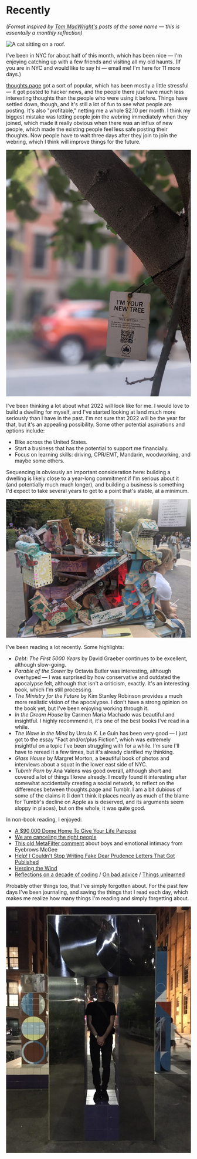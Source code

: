 # Recently

*(Format inspired by [Tom MacWright's](https://macwright.com/) posts of the same name — this is essentally a monthly reflection)*

<img src="/img/post/2021-09-recently/wendy.jpg" alt="A cat sitting on a roof."/>

I've been in NYC for about half of this month, which has been nice — I'm enjoying catching up with a few friends and visiting all my old haunts. (If you are in NYC and would like to say hi — email me! I'm here for 11 more days.)

[thoughts.page](https://thoughts.page) got a sort of popular, which has been mostly a little stressful — it got posted to hacker news, and the people there just have much less interesting thoughts than the people who were using it before. Things have settled down, though, and it's still a lot of fun to see what people are posting. It's also "profitable," netting me a whole $2.10 per month. I think my biggest mistake was letting people join the webring immediately when they joined, which made it really obvious when there was an influx of new people, which made the existing people feel less safe posting their thoughts. Now people have to wait three days after they join to join the webring, which I think will improve things for the future.

<img src="/img/post/2021-09-recently/new-tree.jpg" alt="A tag reading &quot;I'M YOUR NEW TREE&quot;, which contains information about the tree it's attached to."/>

I've been thinking a lot about what 2022 will look like for me. I would love to build a dwelling for myself, and I've started looking at land much more seriously than I have in the past. I'm not sure that 2022 will be the year for that, but it's an appealing possibility. Some other potential aspirations and options include:

* Bike across the United States.
* Start a business that has the potential to support me financially.
* Focus on learning skills: driving, CPR/EMT, Mandarin, woodworking, and maybe some others.

Sequencing is obviously an important consideration here: building a dwelling is likely close to a year-long commitment if I'm serious about it (and potentially much much longer), and building a business is something I'd expect to take several years to get to a point that's stable, at a minimum.

<img src="/img/post/2021-09-recently/the-worry-crusher.jpg" alt="A machine titled &quot;The Worry Crusher&quot;, designed to crush pieces of paper representing people's worries."/>

I've been reading a lot recently. Some highlights:

* *Debt: The First 5000 Years* by David Graeber continues to be excellent, although slow-going.
* *Parable of the Sower* by Octavia Butler was interesting, although overhyped — I was surprised by how conservative and outdated the apocalypse felt, although that isn't a criticism, exactly. It's an interesting book, which I'm still processing.
* *The Ministry for the Future* by Kim Stanley Robinson provides a much more realistic vision of the apocalypse. I don't have a strong opinion on the book yet, but I've been enjoying working through it.
* *In the Dream House* by Carmen Maria Machado was beautiful and insightful. I highly recommend it, it's one of the best books I've read in a while.
* *The Wave in the Mind* by Ursula K. Le Guin has been very good — I just got to the essay "Fact and/or/plus Fiction", which was extremely insightful on a topic I've been struggling with for a while. I'm sure I'll have to reread it a few times, but it's already clarified my thinking.
* *Glass House* by Margret Morton, a beautiful book of photos and interviews about a squat in the lower east side of NYC.
* *Tubmlr Porn* by Ana Valens was good overall, although short and covered a lot of things I knew already. I mostly found it interesting after somewhat accidentally creating a social network, to reflect on the differences between thoughts.page and Tumblr. I am a bit dubious of some of the claims it (I don't think it places nearly as much of the blame for Tumblr's decline on Apple as is deserved, and its arguments seem sloppy in places), but on the whole, it was quite good.

In non-book reading, I enjoyed:

* [A $90,000 Dome Home To Give Your Life Purpose](https://defector.com/zillow-finds-dome-home/)
* [We are canceling the right people](https://www.sfgate.com/sf-culture/article/Drew-Magary-cancel-culture-15495803.php)
* [This old MetaFilter comment](https://www.metafilter.com/157133/Its-just-not-worth-it#6400243) about boys and emotional intimacy from Eyebrows McGee
* [Help! I Couldn't Stop Writing Fake Dear Prudence Letters That Got Published](https://www.gawker.com/media/dear-prudie-it-was-me-all-along)
* [Herding the Wind](http://www.kaapeli.fi/book/libpub/Z-Library_en.pdf)
* [Reflections on a decade of coding](https://scattered-thoughts.net/writing/reflections-on-a-decade-of-coding/) / [On bad advice](https://scattered-thoughts.net/writing/on-bad-advice/) / [Things unlearned](https://scattered-thoughts.net/writing/things-unlearned/)

Probably other things too, that I've simply forgotten about. For the past few days I've been journaling, and saving the things that I read each day, which makes me realize how many things I'm reading and simply forgetting about.

<img src="/img/post/2021-09-recently/wesley-aptekar-cassels-mirror-sculpture.jpeg" alt="A picture of Wesley Aptekar-Cassels standing in a rectangular metal sculpture."/>
